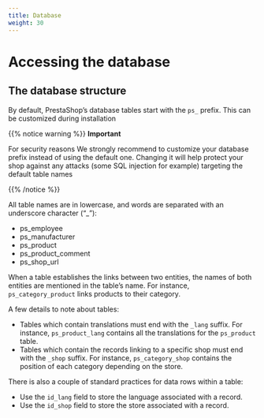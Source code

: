 ```yaml
---
title: Database
weight: 30
---
```


# Accessing the database

## The database structure

By default, PrestaShop’s database tables start with the `ps_` prefix. This can be customized during installation

{{% notice warning %}}
**Important**

For security reasons We strongly recommend to customize your database prefix instead of using the default one.
Changing it will help protect your shop against any attacks (some SQL injection for example) targeting the default table names

{{% /notice %}}

All table names are in lowercase, and words are separated with an underscore character (“_”):

* ps_employee
* ps_manufacturer
* ps_product
* ps_product_comment
* ps_shop_url

When a table establishes the links between two entities, the names of both entities are mentioned in the table’s name. For instance, `ps_category_product` links products to their category.

A few details to note about tables:

* Tables which contain translations must end with the `_lang` suffix. For instance, `ps_product_lang` contains all the translations for the `ps_product` table.
* Tables which contain the records linking to a specific shop must end with the `_shop` suffix. For instance, `ps_category_shop` contains the position of each category depending on the store.

There is also a couple of standard practices for data rows within a table:

* Use the `id_lang` field to store the language associated with a record.
* Use the `id_shop` field to store the store associated with a record.
